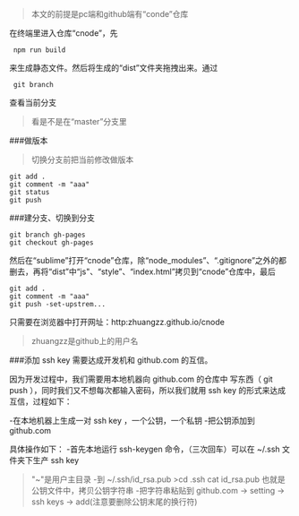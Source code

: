 >本文的前提是pc端和github端有“conde”仓库

在终端里进入仓库“cnode”，先

```
 npm run build
```

来生成静态文件。然后将生成的“dist”文件夹拖拽出来。通过

```
 git branch
``` 
查看当前分支
>看是不是在“master”分支里

###做版本
>切换分支前把当前修改做版本


```
git add .
git comment -m "aaa"
git status
git push
```

###建分支、切换到分支

```
git branch gh-pages
git checkout gh-pages
```
然后在“sublime”打开“cnode”仓库，除“node_modules”、“.gitignore”之外的都删去，再将“dist”中“js"、“style”、“index.html”拷贝到“cnode”仓库中，最后


```
git add .
git comment -m "aaa"
git push -set-upstrem...
```
只需要在浏览器中打开网址：http:zhuangzz.github.io/cnode
>zhuangzz是github上的用户名

###添加 ssh key
需要达成开发机和 github.com 的互信。

因为开发过程中，我们需要用本地机器向 github.com 的仓库中 写东西（ git push ），同时我们又不想每次都输入密码，所以我们就用 ssh key 的形式来达成互信，过程如下：

-在本地机器上生成一对 ssh key ，一个公钥，一个私钥
-把公钥添加到 github.com

具体操作如下：
-首先本地运行 ssh-keygen 命令，（三次回车）可以在 ~/.ssh 文件夹下生产 ssh key
>"~"是用户主目录
-到 ~/.ssh/id_rsa.pub >cd .ssh   cat id_rsa.pub 也就是公钥文件中，拷贝公钥字符串
-把字符串粘贴到 github.com -> setting -> ssh keys -> add(注意要删除公钥末尾的换行符)












